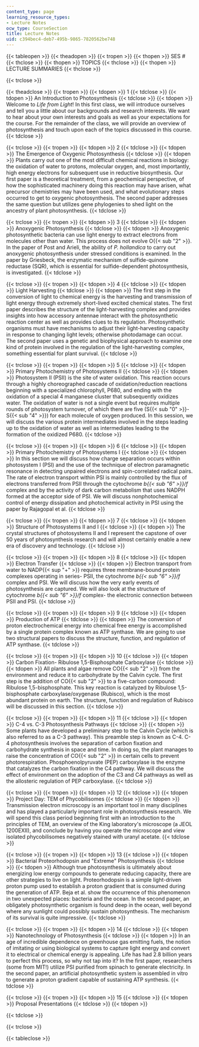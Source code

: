 ```yaml
---
content_type: page
learning_resource_types:
- Lecture Notes
ocw_type: CourseSection
title: Lecture Notes
uid: c394bec4-deb7-495b-9865-7820562be748
---
```


{{< tableopen >}}
{{< theadopen >}}
{{< tropen >}}
{{< thopen >}}
SES #
{{< thclose >}}
{{< thopen >}}
TOPICS
{{< thclose >}}
{{< thopen >}}
LECTURE SUMMARIES
{{< thclose >}}

{{< trclose >}}

{{< theadclose >}}
{{< tropen >}}
{{< tdopen >}}
1
{{< tdclose >}}
{{< tdopen >}}
An Introduction to Photosynthesis
{{< tdclose >}}
{{< tdopen >}}
Welcome to _Life from Light_! In this first class, we will introduce ourselves and tell you a little about our backgrounds and research interests. We want to hear about your own interests and goals as well as your expectations for the course. For the remainder of the class, we will provide an overview of photosynthesis and touch upon each of the topics discussed in this course.
{{< tdclose >}}

{{< trclose >}}
{{< tropen >}}
{{< tdopen >}}
2
{{< tdclose >}}
{{< tdopen >}}
The Emergence of Oxygenic Photosynthesis
{{< tdclose >}}
{{< tdopen >}}
Plants carry out one of the most difficult chemical reactions in biology: the oxidation of water to protons, molecular oxygen, and, most importantly, high energy electrons for subsequent use in reductive biosynthesis. Our first paper is a theoretical treatment, from a geochemical perspective, of how the sophisticated machinery doing this reaction may have arisen, what precursor chemistries may have been used, and what evolutionary steps occurred to get to oxygenic photosynthesis. The second paper addresses the same question but utilizes gene phylogenies to shed light on the ancestry of plant photosynthesis.
{{< tdclose >}}

{{< trclose >}}
{{< tropen >}}
{{< tdopen >}}
3
{{< tdclose >}}
{{< tdopen >}}
Anoxygenic Photosynthesis
{{< tdclose >}}
{{< tdopen >}}
Anoxygenic photosynthetic bacteria can use light energy to extract electrons from molecules other than water. This process does not evolve O{{< sub "2" >}}. In the paper of Post and Arieli, the ability of _P. hollandica_ to carry out anoxygenic photosynthesis under stressed conditions is examined. In the paper by Griesbeck, the enzymatic mechanism of sulfide-quinone reductase (SQR), which is essential for sulfide-dependent photosynthesis, is investigated.
{{< tdclose >}}

{{< trclose >}}
{{< tropen >}}
{{< tdopen >}}
4
{{< tdclose >}}
{{< tdopen >}}
Light Harvesting
{{< tdclose >}}
{{< tdopen >}}
The first step in the conversion of light to chemical energy is the harvesting and transmission of light energy through extremely short-lived excited chemical states. The first paper describes the structure of the light-harvesting complex and provides insights into how accessory antennae interact with the photosynthetic reaction center as well as provides clues to its regulation. Photosynthetic organisms must have mechanisms to adjust their light-harvesting capacity in response to changing light levels; otherwise photodamage can occur. The second paper uses a genetic and biophysical approach to examine one kind of protein involved in the regulation of the light-harvesting complex, something essential for plant survival.
{{< tdclose >}}

{{< trclose >}}
{{< tropen >}}
{{< tdopen >}}
5
{{< tdclose >}}
{{< tdopen >}}
Primary Photochemistry of Photosystems II
{{< tdclose >}}
{{< tdopen >}}
Photosystem II (PSII) is the site of water oxidation. This reaction occurs through a highly choreographed cascade of oxidation/reduction reactions beginning with a specialized chlorophyll, P680, and ending with the oxidation of a special 4 manganese cluster that subsequently oxidizes water. The oxidation of water is not a single event but requires multiple rounds of photosystem turnover, of which there are five (S{{< sub "0" >}}\-S{{< sub "4" >}}) for each molecule of oxygen produced. In this session, we will discuss the various protein intermediates involved in the steps leading up to the oxidation of water as well as intermediates leading to the formation of the oxidized P680.
{{< tdclose >}}

{{< trclose >}}
{{< tropen >}}
{{< tdopen >}}
6
{{< tdclose >}}
{{< tdopen >}}
Primary Photochemistry of Photosystems I
{{< tdclose >}}
{{< tdopen >}}
In this section we will discuss how charge separation occurs within photosystem I (PSI) and the use of the technique of electron paramagnetic resonance in detecting unpaired electrons and spin-correlated radical pairs. The rate of electron transport within PSI is mainly controlled by the flux of electrons transferred from PSII through the cytochrome _b{{< sub "6" >}}/f_ complex and by the activity of dark carbon metabolism that uses NADPH formed at the acceptor side of PSI. We will discuss nonphotochemical control of energy dissipation and photochemical activity in PSI using the paper by Rajagopal et al.
{{< tdclose >}}

{{< trclose >}}
{{< tropen >}}
{{< tdopen >}}
7
{{< tdclose >}}
{{< tdopen >}}
Structure of Photosystems II and I
{{< tdclose >}}
{{< tdopen >}}
The crystal structures of photosystems II and I represent the capstone of over 50 years of photosynthesis research and will almost certainly enable a new era of discovery and technology.
{{< tdclose >}}

{{< trclose >}}
{{< tropen >}}
{{< tdopen >}}
8
{{< tdclose >}}
{{< tdopen >}}
Electron Transfer
{{< tdclose >}}
{{< tdopen >}}
Electron transport from water to NADP{{< sup "\+" >}} requires three membrane-bound protein complexes operating in series- PSII, the cytochrome _b{{< sub "6" >}}/f_ complex and PSI. We will discuss how the very early events of photosynthesis are captured. We will also look at the structure of cytochrome _b{{< sub "6" >}}/f_ complex- the electronic connection between PSII and PSI.
{{< tdclose >}}

{{< trclose >}}
{{< tropen >}}
{{< tdopen >}}
9
{{< tdclose >}}
{{< tdopen >}}
Production of ATP
{{< tdclose >}}
{{< tdopen >}}
The conversion of proton electrochemical energy into chemical free energy is accomplished by a single protein complex known as ATP synthase. We are going to use two structural papers to discuss the structure, function, and regulation of ATP synthase.
{{< tdclose >}}

{{< trclose >}}
{{< tropen >}}
{{< tdopen >}}
10
{{< tdclose >}}
{{< tdopen >}}
Carbon Fixation- Ribulose 1,5-Bisphosphate Carboxylase
{{< tdclose >}}
{{< tdopen >}}
All plants and algae remove CO{{< sub "2" >}} from the environment and reduce it to carbohydrate by the Calvin cycle. The first step is the addition of CO{{< sub "2" >}} to a five-carbon compound: Ribulose 1,5-bisphosphate. This key reaction is catalyzed by Ribulose 1,5-bisphosphate carboxylase/oxygenase (Rubisco), which is the most abundant protein on earth. The structure, function and regulation of Rubisco will be discussed in this section.
{{< tdclose >}}

{{< trclose >}}
{{< tropen >}}
{{< tdopen >}}
11
{{< tdclose >}}
{{< tdopen >}}
C-4 vs. C-3 Photosynthesis Pathways
{{< tdclose >}}
{{< tdopen >}}
Some plants have developed a preliminary step to the Calvin Cycle (which is also referred to as a C-3 pathway). This preamble step is known as C-4. C-4 photosynthesis involves the separation of carbon fixation and carbohydrate synthesis in space and time. In doing so, the plant manages to raise the concentration of CO{{< sub "2" >}} in certain cells to prevent photorespiration. Phosphoenolpyruvate (PEP) carboxylase is the enzyme that catalyzes the carbon fixation in the C4 pathway. We will discuss the effect of environment on the adoption of the C3 and C4 pathways as well as the allosteric regulation of PEP carboxylase.
{{< tdclose >}}

{{< trclose >}}
{{< tropen >}}
{{< tdopen >}}
12
{{< tdclose >}}
{{< tdopen >}}
Project Day: TEM of Phycobilisomes
{{< tdclose >}}
{{< tdopen >}}
Transmission electron microscopy is an important tool in many disciplines and has played a particularly important role in photosynthesis research. We will spend this class period beginning first with an introduction to the principles of TEM, an overview of the King laboratory's microscope (a JEOL 1200EXII), and conclude by having you operate the microscope and view isolated phycobilisomes negatively stained with uranyl acetate.
{{< tdclose >}}

{{< trclose >}}
{{< tropen >}}
{{< tdopen >}}
13
{{< tdclose >}}
{{< tdopen >}}
Bacterial Proteorhodopsin and "Extreme" Photosynthesis
{{< tdclose >}}
{{< tdopen >}}
Although true photosynthesis is ultimately about energizing low energy compounds to generate reducing capacity, there are other strategies to live on light. Proteorhodopsin is a simple light-driven proton pump used to establish a proton gradient that is consumed during the generation of ATP. Beja et al. show the occurrence of this phenomenon in two unexpected places: bacteria and the ocean. In the second paper, an obligately photosynthetic organism is found deep in the ocean, well beyond where any sunlight could possibly sustain photosynthesis. The mechanism of its survival is quite impressive.
{{< tdclose >}}

{{< trclose >}}
{{< tropen >}}
{{< tdopen >}}
14
{{< tdclose >}}
{{< tdopen >}}
Nanotechnology of Photosynthesis
{{< tdclose >}}
{{< tdopen >}}
In an age of incredible dependence on greenhouse gas emitting fuels, the notion of imitating or using biological systems to capture light energy and convert it to electrical or chemical energy is appealing. Life has had 2.8 billion years to perfect this process, so why not tap into it? In the first paper, researchers (some from MIT!) utilize PSI purified from spinach to generate electricity. In the second paper, an artificial photosynthetic system is assembled in vitro to generate a proton gradient capable of sustaining ATP synthesis.
{{< tdclose >}}

{{< trclose >}}
{{< tropen >}}
{{< tdopen >}}
15
{{< tdclose >}}
{{< tdopen >}}
Proposal Presentations
{{< tdclose >}}
{{< tdopen >}}

{{< tdclose >}}

{{< trclose >}}

{{< tableclose >}}